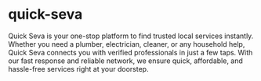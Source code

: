 # quick-seva
Quick Seva is your one-stop platform to find trusted local services instantly. Whether you need a plumber, electrician, cleaner, or any household help, Quick Seva connects you with verified professionals in just a few taps. With our fast response and reliable network, we ensure quick, affordable, and hassle-free services right at your doorstep.
